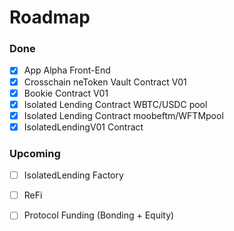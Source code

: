 # Roadmap

### Done

* [x] App Alpha Front-End
* [x] Crosschain neToken Vault Contract V01
* [x] Bookie Contract V01
* [x] Isolated Lending Contract WBTC/USDC pool
* [x] Isolated Lending Contract moobeftm/WFTMpool
* [x] IsolatedLendingV01 Contract

### Upcoming

* [ ] IsolatedLending Factory
* [ ] ReFi
* [ ] Protocol Funding (Bonding + Equity)


